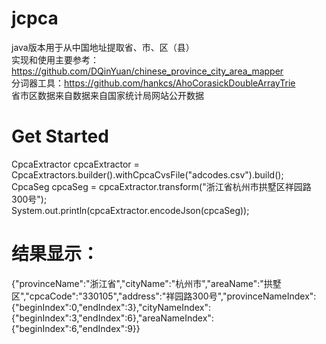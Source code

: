 # jcpca
java版本用于从中国地址提取省、市、区（县）<br>
实现和使用主要参考：https://github.com/DQinYuan/chinese_province_city_area_mapper<br>
分词器工具：https://github.com/hankcs/AhoCorasickDoubleArrayTrie<br>
省市区数据来自数据来自国家统计局网站公开数据<br>

# Get Started<br>
CpcaExtractor cpcaExtractor = CpcaExtractors.builder().withCpcaCvsFile("adcodes.csv").build();<br>
CpcaSeg cpcaSeg = cpcaExtractor.transform("浙江省杭州市拱墅区祥园路300号");<br>
System.out.println(cpcaExtractor.encodeJson(cpcaSeg));<br>

# 结果显示：<br>
{"provinceName":"浙江省","cityName":"杭州市","areaName":"拱墅区","cpcaCode":"330105","address":"祥园路300号","provinceNameIndex":{"beginIndex":0,"endIndex":3},"cityNameIndex":{"beginIndex":3,"endIndex":6},"areaNameIndex":{"beginIndex":6,"endIndex":9}}
